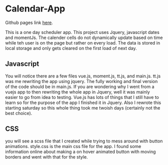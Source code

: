# Calendar-App

Github pages link [here](https://trav-xeno.github.io/Calendar-App/).

This is a one day scheduler app.
This project uses Jquery, javascript dates and momentJs.
The calender cells do not dynamically update based on time while teh user is on the page but rather on every load.
The data is stored in local storage and only gets cleared on the first load of next day.

## Javascript

You will notice there are a few files vue.js, moment.js, tt.js, and main.js. tt.js was me rewriting the app using jquery.
The fully working and final version of the code should be in main.js.
If you are wondering why I went from a vuejs app to then rewriting the whole app in Jquery, well it was mainly easier to go from idea to testing.
Vue.js has lots of things that I still have to learn so for the purpose of the app I finished it in Jquery.
Also I rewrote this starting saturday so this whole thing took me twoish days (certainly not the best choice).

## CSS

you will see a scss file that I created while trying to mess around with button animations.
style.css is the main css file for the app. I found some information online about making a on hover animated button with moving borders and went with that for the style.
